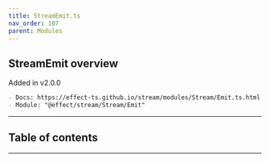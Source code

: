 ```yaml
---
title: StreamEmit.ts
nav_order: 107
parent: Modules
---
```


## StreamEmit overview

Added in v2.0.0

```md
- Docs: https://effect-ts.github.io/stream/modules/Stream/Emit.ts.html
- Module: "@effect/stream/Stream/Emit"
```

---

<h2 class="text-delta">Table of contents</h2>

---

